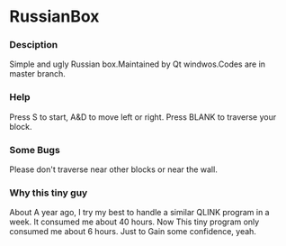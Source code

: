 # RussianBox

### Desciption ###
Simple and ugly Russian box.Maintained by Qt windwos.Codes are in master branch.

### Help ###
Press S to start, A&D to move left or right. Press BLANK to traverse your block.

### Some Bugs ###
Please don't traverse near other blocks or near the wall.

### Why this tiny guy ###
About A year ago, I try my best to handle a similar QLINK program in a week. It consumed me about 40 hours.
Now This tiny program only consumed me about 6 hours.
Just to Gain some confidence, yeah.
